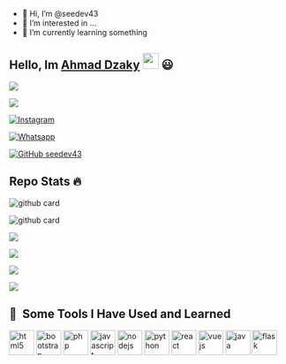 - 👋 Hi, I’m @seedev43
- 👀 I’m interested in ...
- 🌱 I’m currently learning something

<!---
seedev43/seedev43 is a ✨ special ✨ repository because its `README.md` (this file) appears on your GitHub profile.
You can click the Preview link to take a look at your changes.
--->
## Hello, Im [Ahmad Dzaky](https://facebook.com/khunbotme) <img src="https://github.com/TheDudeThatCode/TheDudeThatCode/blob/master/Assets/Hi.gif" width="29px"> :smiley:

[<img src="https://img.shields.io/badge/Website-adz.my.id-blue">](www.adz.my.id)

[<img src="https://img.shields.io/badge/Email-dzakykun11@gmail.com-purple">](mailto:dzakykun11@gmail.com)

<a href="https://www.instagram.com/dzakym03" target="_blank"><img src="https://img.shields.io/badge/Instagram-%23E4405F.svg?&style=flat-square&logo=instagram&logoColor=white" alt="Instagram"></a>

<a href="https://wa.me/6289665362153" target="_blank"><img src="https://img.shields.io/badge/Whatsapp-%808080.svg?&style=flat-square&logo=Whatsapp&logoColor=white" alt="Whatsapp"></a>

[![GitHub seedev43](https://img.shields.io/github/followers/seedev43?label=follow&style=social)](https://github.com/seedev43)





## Repo Stats 🔥



![github card](https://github-readme-stats.vercel.app/api/pin/?username=seedev43&repo=seetelebot&theme=highcontrast)

![github card](https://github-readme-stats.vercel.app/api/pin/?username=seedev43&repo=crud-daftar-buku-laravel9&theme=highcontrast)

 <p align="center">

  <a href="https://github.com/seedev43"><img src="https://github-readme-stats.vercel.app/api?username=seedev43&theme=tokyonight&show_icons=true" /></a>

</p>

<p align="center">

  <a href="https://github.com/seedev43"><img src="https://github-readme-streak-stats.herokuapp.com?user=seedev43&theme=tokyonight&hide_border=false&properties=background&border=%239611C5FF" /><a>

</p>

  

<p align="center">

  <a href="https://github.com/seedev43"><img src="https://github-readme-stats.vercel.app/api/top-langs?username=seedev43&theme=tokyonight&layout=compact" /></a>

</p>

  

<p align="center">

  <a href="https://github.com/seedev43"><img src="https://github-profile-trophy.vercel.app/?username=seedev43&theme=radical&margin-w=20&no-bg=true&no-frame=false" /><a>

</p>
   
## 🚀 &nbsp;Some Tools I Have Used and Learned
<p align="left">
<img src="https://cdn.jsdelivr.net/gh/devicons/devicon/icons/html5/html5-original.svg" alt="html5" width="45" height="45"/>
<img src="https://cdn.jsdelivr.net/gh/devicons/devicon/icons/bootstrap/bootstrap-original.svg" alt="bootstrap" width="45" height="45"/>
<img src="https://cdn.jsdelivr.net/gh/devicons/devicon/icons/php/php-original.svg" alt="php" width="45" height="45"/>
<img src="https://cdn.jsdelivr.net/gh/devicons/devicon/icons/javascript/javascript-original.svg" alt="javascript" width="45" height="45"/>
<img src="https://cdn.jsdelivr.net/gh/devicons/devicon/icons/nodejs/nodejs-original.svg" alt="nodejs" width="45" height="45"/>
<img src="https://cdn.jsdelivr.net/gh/devicons/devicon/icons/python/python-original.svg" alt="python" width="45" height="45"/>
<img src="https://cdn.jsdelivr.net/gh/devicons/devicon/icons/react/react-original.svg" alt="react" width="45" height="45"/>
<img src="https://cdn.jsdelivr.net/gh/devicons/devicon/icons/vuejs/vuejs-original.svg" alt="vuejs" width="45" height="45"/>
<img src="https://cdn.jsdelivr.net/gh/devicons/devicon/icons/java/java-original.svg" alt="java" width="45" height="45"/>
<img src="https://cdn.jsdelivr.net/gh/devicons/devicon/icons/flask/flask-original.svg" alt="flask" width="45" height="45"/>
</p>
